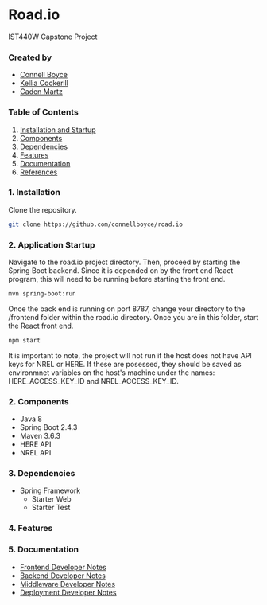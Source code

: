 # Road.io
IST440W Capstone Project

### Created by
- [Connell Boyce](https://github.com/connellboyce)
- [Kellia Cockerill](https://github.com/kelliacockerill)
- [Caden Martz](https://github.com/CadenRM)

### Table of Contents
1. [Installation and Startup](#1)
2. [Components](#2)
3. [Dependencies](#3)
3. [Features](#4)
4. [Documentation](#5)
5. [References](#6)

### **1**. Installation
Clone the repository.
```bash
git clone https://github.com/connellboyce/road.io
```

### 2. Application Startup
Navigate to the road.io project directory.
Then, proceed by starting the Spring Boot backend. Since it is depended on by the front end React program, this will need to be running before starting the front end.
```bash
mvn spring-boot:run
```
Once the back end is running on port 8787, change your directory to the /frontend folder within the road.io directory. Once you are in this folder, start the React front end.
```bash
npm start
```
It is important to note, the project will not run if the host does not have API keys for NREL or HERE. If these are posessed, they should be saved as environmnet variables on the host's machine under the names: HERE_ACCESS_KEY_ID and NREL_ACCESS_KEY_ID.

### **2**. Components
- Java 8
- Spring Boot 2.4.3
- Maven 3.6.3
- HERE API
- NREL API

### **3**. Dependencies
- Spring Framework
    - Starter Web
    - Starter Test
    
### **4**. Features

### **5**. Documentation
- [Frontend Developer Notes](documentation/FRONTEND.md)
- [Backend Developer Notes](documentation/BACKEND.md)
- [Middleware Developer Notes](documentation/MIDDLEWARE.md)
- [Deployment Developer Notes](documentation/DEPLOYMENT.md)
